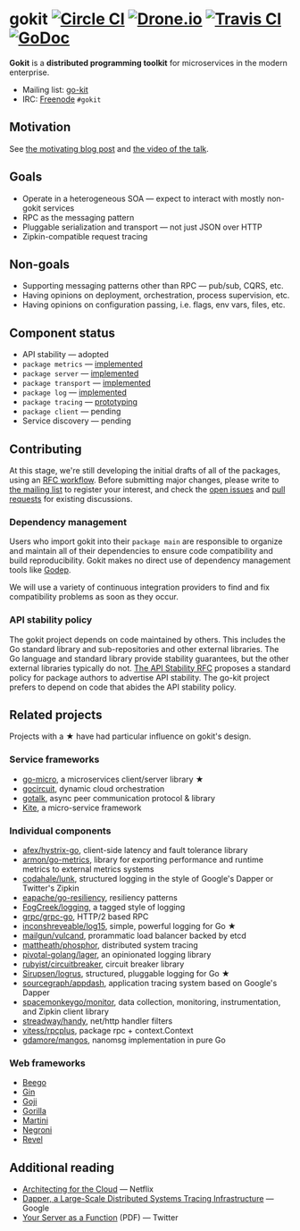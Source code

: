 # gokit [![Circle CI](https://circleci.com/gh/go-kit/kit.svg?style=svg)](https://circleci.com/gh/go-kit/kit) [![Drone.io](https://drone.io/github.com/go-kit/kit/status.png)](https://drone.io/github.com/go-kit/kit/latest) [![Travis CI](https://travis-ci.org/go-kit/kit.svg?branch=master)](https://travis-ci.org/go-kit/kit) [![GoDoc](https://godoc.org/github.com/go-kit/kit?status.svg)](https://godoc.org/github.com/go-kit/kit)

**Gokit** is a **distributed programming toolkit** for microservices in the modern enterprise.

- Mailing list: [go-kit](https://groups.google.com/forum/#!forum/go-kit)
- IRC: [Freenode](https://freenode.net) `#gokit`

## Motivation

See [the motivating blog post](http://peter.bourgon.org/go-kit) and [the video of the talk](https://www.youtube.com/watch?v=iFR_7AKkJFU).

## Goals

- Operate in a heterogeneous SOA — expect to interact with mostly non-gokit services
- RPC as the messaging pattern
- Pluggable serialization and transport — not just JSON over HTTP
- Zipkin-compatible request tracing

## Non-goals

- Supporting messaging patterns other than RPC — pub/sub, CQRS, etc.
- Having opinions on deployment, orchestration, process supervision, etc.
- Having opinions on configuration passing, i.e. flags, env vars, files, etc.

## Component status

- API stability — adopted
- `package metrics` — [implemented](https://github.com/go-kit/kit/tree/master/metrics)
- `package server` — [implemented](https://github.com/go-kit/kit/tree/master/server)
- `package transport` — [implemented](https://github.com/go-kit/kit/tree/master/transport)
- `package log` — [implemented](https://github.com/go-kit/kit/tree/master/log)
- `package tracing` — [prototyping](Https://github.com/go-kit/kit/tree/master/tracing)
- `package client` — pending
- Service discovery — pending

## Contributing

At this stage, we're still developing the initial drafts of all of the packages, using an
[RFC workflow](https://github.com/go-kit/kit/tree/master/rfc).
Before submitting major changes, please write to
 [the mailing list](https://groups.google.com/forum/#!forum/go-kit)
to register your interest, and check the
 [open issues](https://github.com/go-kit/kit/issues) and
 [pull requests](https://github.com/go-kit/kit/pulls)
for existing discussions.

### Dependency management

Users who import gokit into their `package main` are responsible to organize
and maintain all of their dependencies to ensure code compatibility and build
reproducibility. Gokit makes no direct use of dependency management tools like
[Godep](https://github.com/tools/godep).

We will use a variety of continuous integration providers to find and fix
compatibility problems as soon as they occur.

### API stability policy

The gokit project depends on code maintained by others. This includes the Go
standard library and sub-repositories and other external libraries.
The Go language and standard library provide stability guarantees, but the other external libraries typically do not.
[The API Stability RFC](https://github.com/go-kit/kit/tree/master/rfc/rfc007-api-stability.md)
proposes a standard policy for package authors to advertise API stability.
The go-kit project prefers to depend on code that abides the API stability policy.

## Related projects

Projects with a ★ have had particular influence on gokit's design.

### Service frameworks

- [go-micro](https://github.com/asim/go-micro), a microservices client/server library ★
- [gocircuit](https://github.com/gocircuit/circuit), dynamic cloud orchestration
- [gotalk](https://github.com/rsms/gotalk), async peer communication protocol &amp; library
- [Kite](https://github.com/koding/kite), a micro-service framework

### Individual components

- [afex/hystrix-go](https://github.com/afex/hystrix-go), client-side latency and fault tolerance library
- [armon/go-metrics](https://github.com/armon/go-metrics), library for exporting performance and runtime metrics to external metrics systems
- [codahale/lunk](https://github.com/codahale/lunk), structured logging in the style of Google's Dapper or Twitter's Zipkin
- [eapache/go-resiliency](https://github.com/eapache/go-resiliency), resiliency patterns
- [FogCreek/logging](https://github.com/FogCreek/logging), a tagged style of logging
- [grpc/grpc-go](https://github.com/grpc/grpc-go), HTTP/2 based RPC
- [inconshreveable/log15](https://github.com/inconshreveable/log15), simple, powerful logging for Go ★
- [mailgun/vulcand](https://github.com/mailgun/vulcand), prorammatic load balancer backed by etcd
- [mattheath/phosphor](https://github.com/mattheath/phosphor), distributed system tracing
- [pivotal-golang/lager](https://github.com/pivotal-golang/lager), an opinionated logging library
- [rubyist/circuitbreaker](https://github.com/rubyist/circuitbreaker), circuit breaker library
- [Sirupsen/logrus](https://github.com/Sirupsen/logrus), structured, pluggable logging for Go ★
- [sourcegraph/appdash](https://github.com/sourcegraph/appdash), application tracing system based on Google's Dapper
- [spacemonkeygo/monitor](https://github.com/spacemonkeygo/monitor), data collection, monitoring, instrumentation, and Zipkin client library
- [streadway/handy](https://github.com/streadway/handy), net/http handler filters
- [vitess/rpcplus](https://godoc.org/code.google.com/p/vitess/go/rpcplus), package rpc + context.Context
- [gdamore/mangos](https://github.com/gdamore/mangos), nanomsg implementation in pure Go

### Web frameworks

- [Beego](http://beego.me/)
- [Gin](https://gin-gonic.github.io/gin/)
- [Goji](https://github.com/zenazn/goji)
- [Gorilla](http://www.gorillatoolkit.org)
- [Martini](https://github.com/go-martini/martini)
- [Negroni](https://github.com/codegangsta/negroni)
- [Revel](https://revel.github.io/)

## Additional reading

- [Architecting for the Cloud](http://fr.slideshare.net/stonse/architecting-for-the-cloud-using-netflixoss-codemash-workshop-29852233) — Netflix
- [Dapper, a Large-Scale Distributed Systems Tracing Infrastructure](http://research.google.com/pubs/pub36356.html) — Google
- [Your Server as a Function](http://monkey.org/~marius/funsrv.pdf) (PDF) — Twitter
